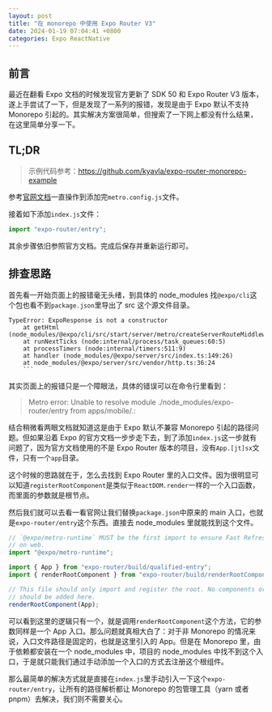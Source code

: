 ```yaml
---
layout: post
title: "在 monorepo 中使用 Expo Router V3"
date: 2024-01-19 07:04:41 +0800
categories: Expo ReactNative
---
```


## 前言

最近在翻看 Expo 文档的时候发现官方更新了 SDK 50 和 Expo Router V3 版本，遂上手尝试了一下，但是发现了一系列的报错，发现是由于 Expo 默认不支持 Monorepo 引起的。其实解决方案很简单，但搜索了一下网上都没有什么结果，在这里简单分享一下。

## TL;DR

> 示例代码参考：https://github.com/kyavla/expo-router-monorepo-example

参考[官网文档](https://docs.expo.dev/guides/monorepos/#create-our-first-app)一直操作到添加完`metro.config.js`文件。

接着如下添加`index.js`文件：

```js
import "expo-router/entry";
```

其余步骤依旧参照官方文档。完成后保存并重新运行即可。

## 排查思路

首先看一开始页面上的报错毫无头绪，到具体的 node_modules 找`@expo/cli`这个包也看不到`package.json`里导出了 src 这个源文件目录。

````plain
TypeError: ExpoResponse is not a constructor
    at getHtml (node_modules/@expo/cli/src/start/server/metro/createServerRouteMiddleware.ts:107:20)
    at runNextTicks (node:internal/process/task_queues:60:5)
    at processTimers (node:internal/timers:511:9)
    at handler (node_modules/@expo/server/src/index.ts:149:26)
    at node_modules/@expo/server/src/vendor/http.ts:36:24
    ```
````

其实页面上的报错只是一个障眼法，具体的错误可以在命令行里看到：

> Metro error: Unable to resolve module ./node_modules/expo-router/entry from apps/mobile/.:

结合稍微看两眼文档就知道这是由于 Expo 默认不兼容 Monorepo 引起的路径问题。但如果沿着 Expo 的官方文档一步步走下去，到了添加`index.js`这一步就有问题了，因为官方文档使用的不是 Expo Router 版本的项目，没有`App.[jt]sx`文件，只有一个`app`目录。

这个时候的思路就在于，怎么去找到 Expo Router 里的入口文件。因为很明显可以知道`registerRootComponent`是类似于`ReactDOM.render`一样的一个入口函数，而里面的参数就是根节点。

然后我们就可以去看一看官网让我们替换`package.json`中原来的 main 入口，也就是`expo-router/entry`这个东西。直接去 node_modules 里就能找到这个文件。

```js
// `@expo/metro-runtime` MUST be the first import to ensure Fast Refresh works
// on web.
import "@expo/metro-runtime";

import { App } from "expo-router/build/qualified-entry";
import { renderRootComponent } from "expo-router/build/renderRootComponent";

// This file should only import and register the root. No components or exports
// should be added here.
renderRootComponent(App);
```

可以看到这里的逻辑只有一个，就是调用`renderRootComponent`这个方法，它的参数同样是一个 App 入口。那么问题就真相大白了：对于非 Monorepo 的情况来说，入口文件路径是固定的，也就是这里引入的 App。但是在 Monorepo 里，由于依赖都安装在一个 node_modules 中，项目的 node_modules 中找不到这个入口，于是就只能我们通过手动添加一个入口的方式去注册这个根组件。

那么最简单的解决方式就是直接在`index.js`里手动引入一下这个`expo-router/entry`，让所有的路径解析都让 Monorepo 的包管理工具（yarn 或者 pnpm）去解决，我们则不需要关心。
